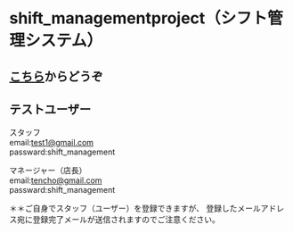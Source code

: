 # shift_managementproject（シフト管理システム）

## [こちら]([URL](https://shiftmanagementsystem.herokuapp.com/))からどうぞ

## テストユーザー<br>
スタッフ<br>
email:test1@gmail.com<br>
passward:shift_management<br>

マネージャー（店長）<br>
email:tencho@gmail.com<br>
passward:shift_management<br>

＊＊ご自身でスタッフ（ユーザー）を登録できますが、
登録したメールアドレス宛に登録完了メールが送信されますのでご注意ください。
